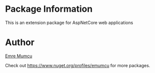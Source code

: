 # Package Information
This is an extension package for AspNetCore web applications

# Author
[Emre Mumcu](https://emre-mumcu.github.io/)

Check out <https://www.nuget.org/profiles/emumcu> for more packages.